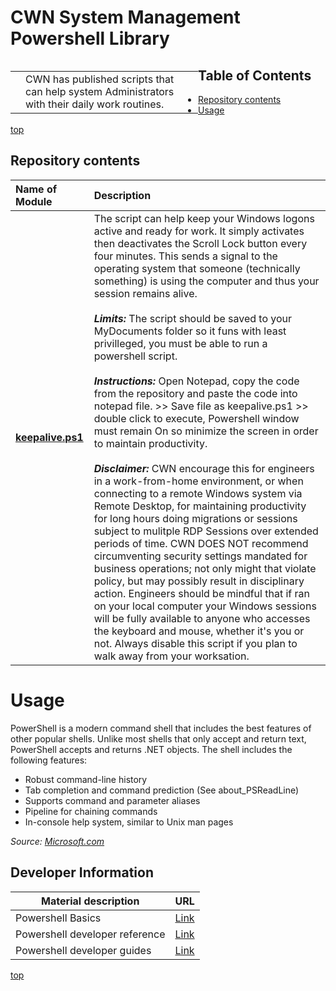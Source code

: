 # <a name="top">CWN System Management Powershell Library</a> 

<table style="width: 300px; float: left;" border="0" cellspacing="0">
<tbody>
  <tr>
    <td> </td>
    <td>CWN has published scripts that can help system Administrators with their daily work routines.</td>
 </tr>
</tbody>
</table>

## Table of Contents

- [Repository contents](#repository-contents)
- [Usage](#usage)


[top](#top)

## Repository contents
| Name of Module | Description | 
| :-------- | :----------- | 
| [**keepalive.ps1**](https://github.com/cwnit/toolkits/blob/master/collections/powershell/system_management/keepalive.ps1) | The script can help keep your Windows logons active and ready for work. It simply activates then deactivates the Scroll Lock button every four minutes. This sends a signal to the operating system that someone (technically something) is using the computer and thus your session remains alive. <br> <br> *__Limits:__* The script should be saved to your MyDocuments folder so it funs with least privilleged, you must be able to run a powershell script.   <br><br> *__Instructions:__* Open Notepad, copy the code from the repository and paste the code into notepad file. >> Save file as keepalive.ps1 >> double click to execute, Powershell window must remain On so minimize the screen in order to maintain productivity.  <br> <br> *__Disclaimer:__*  CWN encourage this for engineers in a work-from-home environment, or when connecting to a remote Windows system via Remote Desktop, for maintaining productivity for long hours doing migrations or sessions subject to mulitple RDP Sessions over extended periods of time.  CWN DOES NOT recommend circumventing security settings mandated for business operations; not only might that violate policy, but may possibly result in disciplinary action.  Engineers should be mindful that if ran on your local computer your Windows sessions will be fully available to anyone who accesses the keyboard and mouse, whether it's you or not.  Always disable this script if you plan to walk away from your worksation. |

# Usage
PowerShell is a modern command shell that includes the best features of other popular shells. Unlike most shells that only accept and return text, PowerShell accepts and returns .NET objects. The shell includes the following features:

- Robust command-line history
- Tab completion and command prediction (See about_PSReadLine)
- Supports command and parameter aliases
- Pipeline for chaining commands
- In-console help system, similar to Unix man pages

*Source:  [Microsoft.com](https://docs.microsoft.com/en-us/powershell/scripting/overview?view=powershell-7.2)*

## Developer Information ##
| Material description | URL |
| ---------- | ------------ |
| Powershell Basics | [Link](https://docs.microsoft.com/en-us/learn/modules/introduction-to-powershell/) |
| Powershell developer reference | [Link](https://devblogs.microsoft.com/scripting/table-of-basic-powershell-commands/) |
| Powershell developer guides | [Link](https://docs.microsoft.com/en-us/powershell/scripting/developer/prog-guide/windows-powershell-programmer-s-guide?view=powershell-7.2) |



[top](#top)
